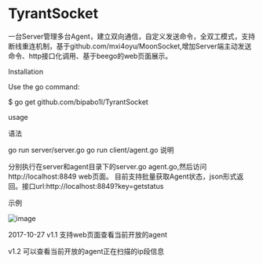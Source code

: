 # TyrantSocket
一台Server管理多台Agent，建立双向通信，自定义发送命令，全双工模式，支持断线重连机制，基于github.com/mxi4oyu/MoonSocket,增加Server端主动发送命令、http接口化调用、基于beego的web页面展示。

Installation

Use the go command:

$ go get github.com/bipabo1l/TyrantSocket

usage

语法

go run server/server.go
go run client/agent.go
说明

分别执行在server和agent目录下的server.go agent.go,然后访问http://localhost:8849 web页面。
目前支持批量获取Agent状态，json形式返回。接口url:http://localhost:8849?key=getstatus

示例

![image](http://ovnsp3bhk.bkt.clouddn.com/Snipaste_2017-11-07_16-15-17.png)

2017-10-27
v1.1 支持web页面查看当前开放的agent

v1.2 可以查看当前开放的agent正在扫描的ip段信息

